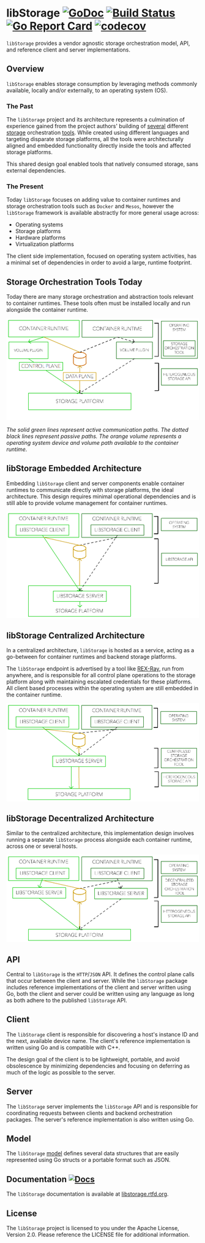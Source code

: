 # libStorage [![GoDoc](https://godoc.org/github.com/codedellemc/libstorage?status.svg)](http://godoc.org/github.com/codedellemc/libstorage) [![Build Status](http://travis-ci.org/emccode/libstorage.svg?branch=master)](https://travis-ci.org/emccode/libstorage) [![Go Report Card](https://goreportcard.com/badge/github.com/codedellemc/libstorage)](https://goreportcard.com/report/github.com/codedellemc/libstorage) [![codecov](https://codecov.io/gh/emccode/libstorage/branch/master/graph/badge.svg)](https://codecov.io/gh/emccode/libstorage)
`libStorage` provides a vendor agnostic storage orchestration model, API, and
reference client and server implementations.

## Overview
`libStorage` enables storage consumption by leveraging methods commonly
available, locally and/or externally, to an operating system (OS).

### The Past
The `libStorage` project and its architecture represents a culmination of
experience gained from the project authors' building of
[several](https://www.emc.com/cloud-virtualization/virtual-storage-integrator.htm)
different
[storage](https://www.emc.com/storage/storage-analytics.htm)
orchestration [tools](https://github.com/codedellemc/rexray). While created using
different languages and targeting disparate storage platforms, all the tools
were architecturally aligned and embedded functionality directly inside the
tools and affected storage platforms.

This shared design goal enabled tools that natively consumed storage, sans
external dependencies.

### The Present
Today `libStorage` focuses on adding value to container runtimes and storage
orchestration tools such as `Docker` and `Mesos`, however the `libStorage`
framework is available abstractly for more general usage across:

* Operating systems
* Storage platforms
* Hardware platforms
* Virtualization platforms

The client side implementation, focused on operating system activities,
has a minimal set of dependencies in order to avoid a large, runtime footprint.

## Storage Orchestration Tools Today
Today there are many storage orchestration and abstraction tools relevant to
container runtimes. These tools often must be installed locally and run
alongside the container runtime.

![Storage Orchestration Tool Architecture Today](/.docs/.themes/yeti/img/architecture-today.png "Storage Orchestration Tool Architecture Today")

*The solid green lines represent active communication paths. The dotted black
lines represent passive paths. The orange volume represents a operating system
device and volume path available to the container runtime.*

## libStorage Embedded Architecture
Embedding `libStorage` client and server components enable container
runtimes to communicate directly with storage platforms, the ideal
architecture. This design requires minimal operational dependencies and is
still able to provide volume management for container runtimes.

![libStorage Embedded Architecture](/.docs/.themes/yeti/img/architecture-embeddedlibstorage.png "libStorage Embedded Architecture")

## libStorage Centralized Architecture
In a centralized architecture, `libStorage` is hosted as a service, acting as a
go-between for container runtimes and backend storage platforms.

The `libStorage` endpoint is advertised by a tool like [REX-Ray](https://github.com/codedellemc/rexray), run from anywhere, and is
responsible for all control plane operations to the storage platform along with
maintaining escalated credentials for these platforms. All client based
processes within the operating system are still embedded in the container
runtime.

![libStorage Centralized Architecture](/.docs/.themes/yeti/img/architecture-centralized.png "libStorage Centralized Architecture")

## libStorage Decentralized Architecture
Similar to the centralized architecture, this implementation design involves
running a separate `libStorage` process alongside each container runtime, across
one or several hosts.

![libStorage De-Centralized Architecture](/.docs/.themes/yeti/img/architecture-decentralized.png "libStorage De-Centralized Architecture")

## API
Central to `libStorage` is the `HTTP`/`JSON` API. It defines the control plane
calls that occur between the client and server. While the `libStorage` package
includes reference implementations of the client and server written using Go,
both the client and server could be written using any language as long as both
adhere to the published `libStorage` API.

## Client
The `libStorage` client is responsible for discovering a host's instance ID
and the next, available device name. The client's reference implementation is
written using Go and is compatible with C++.

The design goal of the client is to be lightweight, portable, and avoid
obsolescence by minimizing dependencies and focusing on deferring as much of
the logic as possible to the server.

## Server
The `libStorage` server implements the `libStorage` API and is responsible for
coordinating requests between clients and backend orchestration packages. The
server's reference implementation is also written using Go.

## Model
The `libStorage` [model](http://docs.libstorage.apiary.io)
defines several data structures that are easily represented using Go structs or
a portable format such as JSON.

## Documentation [![Docs](https://readthedocs.org/projects/libstorage/badge/?version=latest)](http://libstorage.readthedocs.org)
The `libStorage` documentation is available at
[libstorage.rtfd.org](http://libstorage.rtfd.org).

## License
The `libStorage` project is licensed to you under the Apache License, Version 2.0. Please reference the LICENSE file for additional information.
